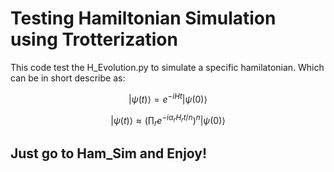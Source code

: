 # Testing Hamiltonian Simulation using Trotterization

This code test the H_Evolution.py to simulate a specific hamilatonian. Which can be in short describe as:

$$ |\psi(t)\rangle = e^{-i H t} |\psi(0)\rangle $$

$$ |\psi(t)\rangle \approx \left( \prod_r e^{-i \alpha_r H_r t/n}  \right)^n |\psi(0)\rangle $$

## Just go to Ham_Sim and Enjoy!

